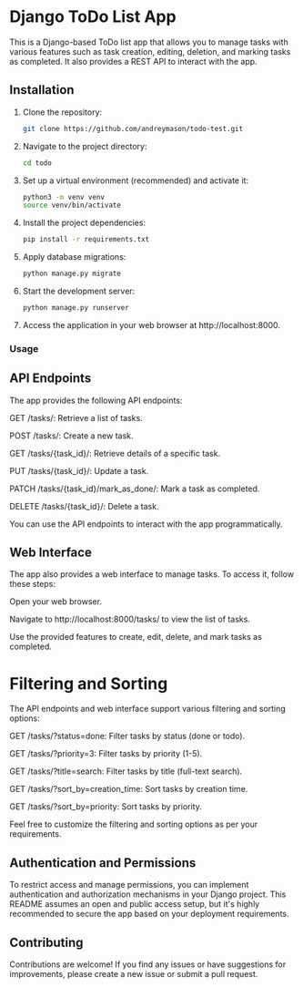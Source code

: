 # Django ToDo List App

This is a Django-based ToDo list app that allows you to manage tasks with various features such as task creation, editing, deletion, and marking tasks as completed. It also provides a REST API to interact with the app.

## Installation

1. Clone the repository:

   ```bash
   git clone https://github.com/andreymason/todo-test.git

2. Navigate to the project directory:
   ```bash
   cd todo

3. Set up a virtual environment (recommended) and activate it:
   ```bash
   python3 -m venv venv
   source venv/bin/activate

4. Install the project dependencies:
   ```bash
   pip install -r requirements.txt
5. Apply database migrations:
   ```bash
   python manage.py migrate
6. Start the development server:
   ```bash
   python manage.py runserver
7. Access the application in your web browser at http://localhost:8000.

### Usage
## API Endpoints
The app provides the following API endpoints:

GET /tasks/: Retrieve a list of tasks.

POST /tasks/: Create a new task.

GET /tasks/{task_id}/: Retrieve details of a specific task.

PUT /tasks/{task_id}/: Update a task.

PATCH /tasks/{task_id}/mark_as_done/: Mark a task as completed.

DELETE /tasks/{task_id}/: Delete a task.

You can use the API endpoints to interact with the app programmatically.

## Web Interface
The app also provides a web interface to manage tasks. To access it, follow these steps:

Open your web browser.

Navigate to http://localhost:8000/tasks/ to view the list of tasks.

Use the provided features to create, edit, delete, and mark tasks as completed.

# Filtering and Sorting

The API endpoints and web interface support various filtering and sorting options:

GET /tasks/?status=done: Filter tasks by status (done or todo).

GET /tasks/?priority=3: Filter tasks by priority (1-5).

GET /tasks/?title=search: Filter tasks by title (full-text search).

GET /tasks/?sort_by=creation_time: Sort tasks by creation time.

GET /tasks/?sort_by=priority: Sort tasks by priority.

Feel free to customize the filtering and sorting options as per your requirements.

## Authentication and Permissions
To restrict access and manage permissions, you can implement authentication and authorization mechanisms in your Django project. This README assumes an open and public access setup, but it's highly recommended to secure the app based on your deployment requirements.

## Contributing
Contributions are welcome! If you find any issues or have suggestions for improvements, please create a new issue or submit a pull request.



